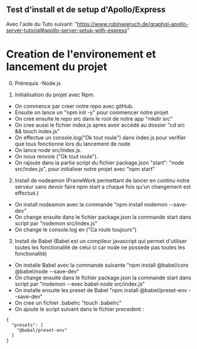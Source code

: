 ## Test d'install et de setup d'Apollo/Express
Avec l'aide du Tuto suivant: "https://www.robinwieruch.de/graphql-apollo-server-tutorial#apollo-server-setup-with-express"


# Creation de l'environement et lancement du projet

0. Prérequis
-Node.js

1. Initialisation du projet avec Npm.
- On commence par creer notre repo avec gitHub. 
- Ensuite on lance un "npm init -y" pour commencer notre projet
- On cree ensuite le repo src dans le root de notre app "mkdir src" 
- On cree aussi le fichier index.js apres avoir accédé au dossier "cd src && touch index.js"
- On effectue un console.log("Ok tout roule") dans index.js pour verifier que tous fonctionne lors du lancement de node
- On lance node src/index.js.
- On nous renvoie ("Ok tout roule").
- On rajoute dans la partie script du fichier package.json "start": "node src/index.js", pour initialiser notre projet avec "npm start"

2. Install de nodeamon
(FrameWork permettant de lancer en continu notre serveur sans devoir faire npm start a chaque fois qu'un changement est effectué.)
- On install nodeamon avec la commande "npm install nodemon --save-dev"
- On change ensuite dans le fichier package.json la commande start dans script par "nodemon src/index.js"
- On change le console.log en ("Ca roule toujours")

3. Install de Babel
(Babel est un compileur javascript qui permet d'utiliser toutes les fonctionalité de celui ci car node ne possede pas toutes les fonctionalité)
- On installe Babel avec la commande suivante "npm install @babel/core @babel/node --save-dev"
- On change ensuite dans le fichier package.json la commande start dans script par "nodemon --exec babel-node src/index.js"
- On installe ensuite les preset de Babel  "npm install @babel/preset-env --save-dev"
- On cree un fichier .babelrc "touch .babelrc"
- On ajoute le script suivant dans le fichier precedent :
```
{
  "presets": [
    "@babel/preset-env"
  ]
}
```
